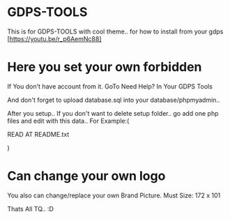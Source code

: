 # GDPS-TOOLS
This is for GDPS-TOOLS with cool theme.. for how to install from your gdps [https://youtu.be/r_p6AemNc88]

# Here you set your own forbidden

If You don't have account from it.
GoTo Need Help? In Your GDPS Tools

And don't forget to upload database.sql into your database/phpmyadmin..


After you setup..
If you don't want to delete setup folder..
go add one php files and edit with this data..
For Example:(

READ AT README.txt

)


# Can change your own logo

You also can change/replace your own Brand Picture.
Must Size:
172 x 101

Thats All TQ.. :D
